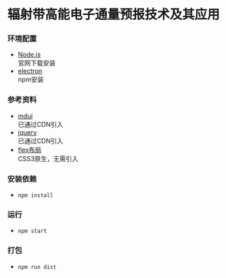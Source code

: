# 辐射带高能电子通量预报技术及其应用

### 环境配置
- [Node.js](https://nodejs.org/en/download/) \
官网下载安装
- [electron](https://www.electronjs.org/docs) \
npm安装

### 参考资料
- [mdui](https://www.mdui.org/docs/introduction) \
已通过CDN引入
- [jquery](https://www.runoob.com/jquery/jquery-tutorial.html) \
已通过CDN引入
- [flex布局](http://www.ruanyifeng.com/blog/2015/07/flex-grammar.html?utm_source=tuicool) \
CSS3原生，无需引入

### 安装依赖
- `npm install`

### 运行
- `npm start`

### 打包
- `npm run dist`
